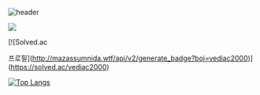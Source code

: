 ![header](https://capsule-render.vercel.app/api?type=venom&color=auto&height=300&section=header&text=SemiC0DER's%Github&fontSize=90)

![](https://img.shields.io/badge/Python-14354C?style=for-the-badge&logo=python&logoColor=white)

[![Solved.ac

프로필](http://mazassumnida.wtf/api/v2/generate_badge?boj=vediac2000)](https://solved.ac/vediac2000)

[![Top Langs](https://github-readme-stats.vercel.app/api/top-langs/?username=yohan050605)](https://github.com/anuraghazra/github-readme-stats)
